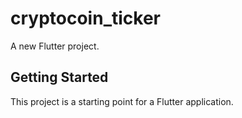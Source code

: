 # cryptocoin_ticker

A new Flutter project.

## Getting Started

This project is a starting point for a Flutter application.
